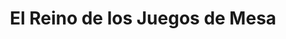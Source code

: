 ---
title: "El Reino de los Juegos de Mesa"
url: /guadalajara/el-reino-de-los-juegos-de-mesa/
shop: juguetes
---